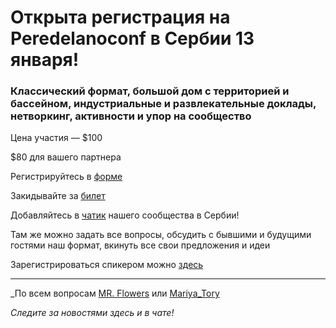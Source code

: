# Открыта регистрация на **Peredelanoconf** в Сербии 13 января! 

### Классический формат, большой дом с территорией и бассейном, индустриальные и развлекательные доклады, нетворкинг, активности и упор на сообщество

Цена участия — $100

$80 для вашего партнера

Регистрируйтесь в [форме](https://docs.google.com/forms/d/1SDWvcxOFkT_jmpVnz8peoYGiJx1jKCU8HgsikYMfP7A)

Закидывайте за [билет](/./guides/how-to-pay.md)

Добавляйтесь в [чатик]( https://t.me/peredelanoconfbelgrade) нашего сообщества в Сербии! 

Там же можно задать все вопросы, обсудить с бывшими и будущими гостями наш формат, вкинуть все свои предложения и идеи

Зарегистрироваться спикером можно [здесь](/./guides/tech-speech.md)

---

_По всем вопросам [MR. Flowers](https://t.me/dmcdmc0) или [Mariya_Tory](https://t.me/Mariya_Tory)

_Следите за новостями здесь и в чате!_
